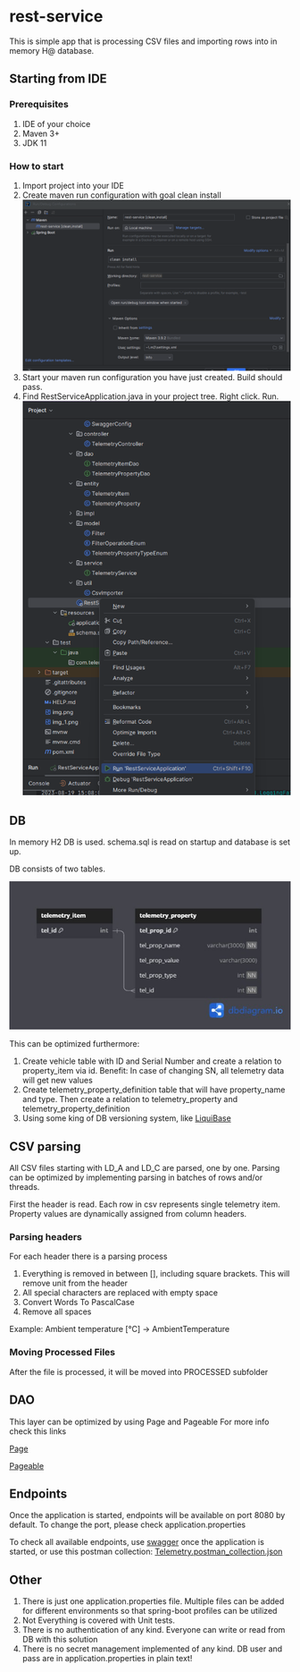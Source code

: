 # rest-service
This is simple app that is processing CSV files and importing rows into in memory H@ database.

## Starting from IDE
### Prerequisites
1. IDE of your choice
2. Maven 3+
3. JDK 11

### How to start
1. Import project into your IDE
2. Create maven run configuration with goal clean install
![img_1.png](img_1.png)
3. Start your maven run configuration you have just created. Build should pass.
4. Find RestServiceApplication.java in your project tree. Right click. Run.
![img_2.png](img_2.png)



## DB
In memory H2 DB is used. schema.sql is read on startup and database is set up.

DB consists of two tables. 

![img.png](img.png)

This can be optimized furthermore:

1. Create vehicle table with ID and Serial Number and create a relation to property_item via id.
Benefit: In case of changing SN, all telemetry data will get new values
2. Create telemetry_property_definition table that will have property_name and type. Then create a relation to telemetry_property and telemetry_property_definition
3. Using some king of DB versioning system, like [LiquiBase](https://www.liquibase.org/)

## CSV parsing

All CSV files starting with LD_A and LD_C are parsed, one by one.
Parsing can be optimized by implementing parsing in batches of rows and/or threads.

First the header is read. Each row in csv represents single telemetry item. Property values are dynamically assigned from column headers.

### Parsing headers

For each header there is a parsing process
1. Everything is removed in between [], including square brackets. This will remove unit from the header
2. All special characters are replaced with empty space
3. Convert Words To PascalCase
4. Remove all spaces

Example:
Ambient temperature [°C] -> AmbientTemperature

### Moving Processed Files
After the file is processed, it will be moved into PROCESSED subfolder

## DAO
This layer can be optimized by using Page and Pageable
For more info check this links

[Page](https://docs.spring.io/spring-data/commons/docs/current/api/org/springframework/data/domain/Page.html)

[Pageable](https://docs.spring.io/spring-data/commons/docs/current/api/org/springframework/data/domain/Pageable.html)

## Endpoints

Once the application is started, endpoints will be available on port 8080 by default. To change the port, please check application.properties

To check all available endpoints, use [swagger](http://localhost:8080/swagger-ui.html#) once the application is started, or use this postman collection: [Telemetry.postman_collection.json](Telemetry.postman_collection.json) 

## Other
1. There is just one application.properties file. Multiple files can be added for different environments so that spring-boot profiles can be utilized
2. Not Everything is covered with Unit tests.
3. There is no authentication of any kind. Everyone can write or read from DB with this solution
4. There is no secret management implemented of any kind. DB user and pass are in application.properties in plain text!
